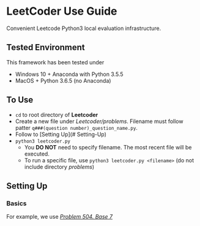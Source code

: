 # LeetCoder Use Guide
Convenient Leetcode Python3 local evaluation infrastructure.

## Tested Environment
This framework has been tested under

* Windows 10 + Anaconda with Python 3.5.5
* MacOS + Python 3.6.5 (no Anaconda)

## To Use
* `cd` to root directory of **Leetcoder**
* Create a new file under *Leetcoder/problems*. Filename must follow patter `q###(question number)_question_name.py`.
* Follow to [Setting Up](# Setting-Up)
* `python3 leetcoder.py`
  * You **DO NOT** need to specify filename. The most recent file will be executed.
  * To run a specific file, use `python3 leetcoder.py <filename>` (do not include directory *problems*)


## Setting Up

### Basics
For example, we use [*Problem 504. Base 7*](https://leetcode.com/problems/base-7/) 



